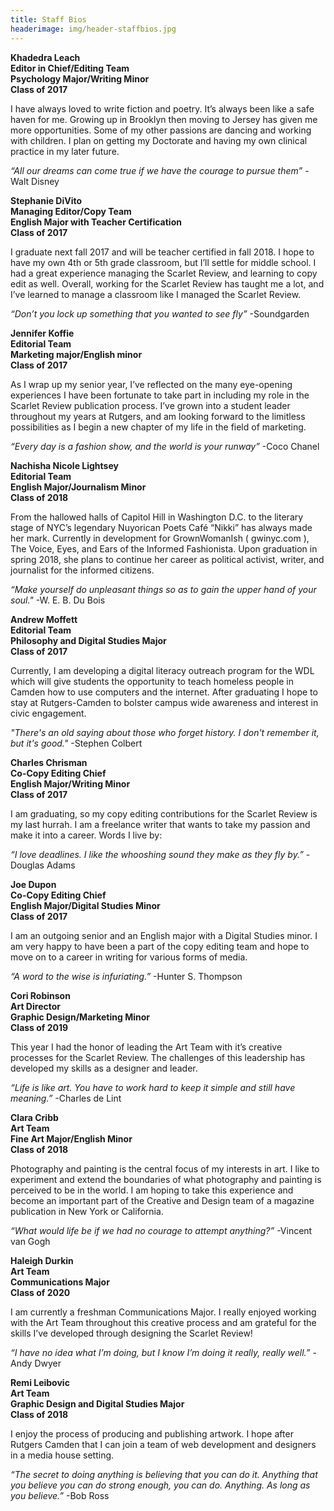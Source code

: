 ```yaml
---
title: Staff Bios
headerimage: img/header-staffbios.jpg
---
```

**Khadedra Leach  
Editor in Chief/Editing Team  
Psychology Major/Writing Minor  
Class of 2017**  

I have always loved to write fiction and poetry. It’s always been like a safe haven for me. Growing up in Brooklyn then moving to Jersey has given me more opportunities. Some of my other passions are dancing and working with children. I plan on getting my Doctorate and having my own clinical practice in my later future.

*“All our dreams can come true if we have the courage to pursue them”* -Walt Disney

**Stephanie DiVito  
Managing Editor/Copy Team  
English Major with Teacher Certification  
Class of 2017**  

I graduate next fall 2017 and will be teacher certified in fall 2018. I hope to have my own 4th or 5th grade classroom, but I’ll settle for middle school. I had a great experience managing the Scarlet Review, and learning to copy edit as well. Overall, working for the Scarlet Review has taught me a lot, and I’ve learned to manage a classroom like I managed the Scarlet Review.

*“Don’t you lock up something that you wanted to see fly”* -Soundgarden

**Jennifer Koffie  
Editorial Team  
Marketing major/English minor  
Class of 2017**  

As I wrap up my senior year, I’ve reflected on the many eye-opening experiences I have been fortunate to take part in including my role in the Scarlet Review publication process. I’ve grown into a student leader throughout my years at Rutgers, and am looking forward to the limitless possibilities as I begin a new chapter of my life in the field of marketing.

*“Every day is a fashion show, and the world is your runway”* -Coco Chanel

**Nachisha Nicole Lightsey  
Editorial Team  
English Major/Journalism Minor  
Class of 2018**

From the hallowed halls of Capitol Hill in Washington D.C. to the literary stage of NYC’s legendary Nuyorican Poets Café “Nikki” has always made her mark.  Currently in development for GrownWomanIsh ( gwinyc.com ), The Voice, Eyes, and Ears of the Informed Fashionista. Upon graduation in spring 2018, she plans to continue her career as political activist, writer, and journalist for the informed citizens.

*“Make yourself do unpleasant things so as to gain the upper hand of your soul."* -W. E. B. Du Bois

**Andrew Moffett  
Editorial Team  
Philosophy and Digital Studies Major  
Class of 2017**  

Currently, I am  developing a digital literacy outreach program for the WDL which will give students the opportunity to teach homeless people in Camden how to use computers and the internet. After graduating I hope to stay at Rutgers-Camden to bolster campus wide awareness and interest in civic engagement.

*"There's an old saying about those who forget history. I don't remember it, but it's good."* -Stephen Colbert

**Charles Chrisman  
Co-Copy Editing Chief  
English Major/Writing Minor  
Class of 2017**  

I am graduating, so my copy editing contributions for the Scarlet Review is my last hurrah. I am a freelance writer that wants to take my passion and make it into a career. Words I live by:

*“I love deadlines. I like the whooshing sound they make as they fly by.”* -Douglas Adams


**Joe Dupon  
Co-Copy Editing Chief  
English Major/Digital Studies Minor  
Class of 2017**  

I am an outgoing senior and an English major with a Digital Studies minor. I am very happy to have been a part of the copy editing team and hope to move on to a career in writing for various forms of media.

*“A word to the wise is infuriating.”* -Hunter S. Thompson

**Cori Robinson  
Art Director  
Graphic Design/Marketing Minor    
 Class of 2019**  

This year I had the honor of leading the Art Team with it’s creative processes for the Scarlet Review. The challenges of this leadership has developed my skills as a designer and leader.

*“Life is like art. You have to work hard to keep it simple and still have meaning.”*  -Charles de Lint

**Clara Cribb  
Art Team  
Fine Art Major/English Minor  
Class of 2018**  

Photography and painting is the central focus of my interests in art. I like to experiment and extend the boundaries of what photography and painting is perceived to be in the world. I am hoping to take this experience and become an important part of the Creative and Design team of a magazine publication in New York or California.

*“What would life be if we had no courage to attempt anything?”* -Vincent van Gogh

**Haleigh Durkin  
Art Team  
Communications Major  
Class of 2020**  

I am currently a freshman Communications Major. I really enjoyed working with the Art Team throughout this creative process and am grateful for the skills I’ve developed through designing the Scarlet Review!

*“I have no idea what I’m doing, but I know I’m doing it really, really well.”* -Andy Dwyer

**Remi Leibovic  
Art Team  
Graphic Design and Digital Studies Major  
Class of 2018**  

I enjoy the process of producing and publishing artwork. I hope after Rutgers Camden that I can join a team of web development and designers in a media house setting.

*“The secret to doing anything is believing that you can do it. Anything that you believe you can do strong enough, you can do. Anything. As long as you believe.”*  -Bob Ross

